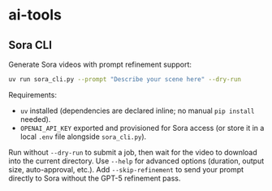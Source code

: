 # ai-tools

## Sora CLI

Generate Sora videos with prompt refinement support:

```bash
uv run sora_cli.py --prompt "Describe your scene here" --dry-run
```

Requirements:
- `uv` installed (dependencies are declared inline; no manual `pip install` needed).
- `OPENAI_API_KEY` exported and provisioned for Sora access (or store it in a local `.env` file alongside `sora_cli.py`).

Run without `--dry-run` to submit a job, then wait for the video to download into the current directory. Use `--help` for advanced options (duration, output size, auto-approval, etc.).
Add `--skip-refinement` to send your prompt directly to Sora without the GPT-5 refinement pass.

